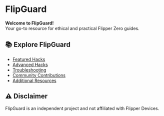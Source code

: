 # FlipGuard

**Welcome to FlipGuard!**  
Your go-to resource for ethical and practical Flipper Zero guides.

## 📚 Explore FlipGuard
- [Featured Hacks](./README.md#featured-hacks)
- [Advanced Hacks](./README.md#advanced-hacks)
- [Troubleshooting](./README.md#troubleshooting)
- [Community Contributions](./README.md#community-contributions)
- [Additional Resources](./README.md#additional-resources)

## ⚠️ Disclaimer
FlipGuard is an independent project and not affiliated with Flipper Devices.
